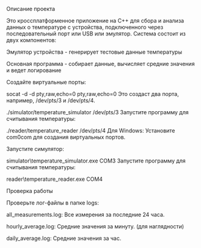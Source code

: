 Описание проекта

Это кроссплатформенное приложение на C++ для сбора и анализа данных о температуре с устройства, подключенного через последовательный порт или USB или эмулятор. Система состоит из двух компонентов:

Эмулятор устройства - генерирует тестовые данные температуры

Основная программа - собирает данные, вычисляет средние значения и ведет логирование

Создайте виртуальные порты:

socat -d -d pty,raw,echo=0 pty,raw,echo=0
Это создаст два порта, например, /dev/pts/3 и /dev/pts/4.

./simulator/temperature_simulator /dev/pts/3
Запустите программу для считывания температуры:

./reader/temperature_reader /dev/pts/4
Для Windows:
Установите com0com для создания виртуальных портов.

Запустите симулятор:

simulator\temperature_simulator.exe COM3
Запустите программу для считывания температуры:

reader\temperature_reader.exe COM4

Проверка работы

Проверьте лог-файлы в папке logs:

all_measurements.log: Все измерения за последние 24 часа.

hourly_average.log: Средние значения за минуту. (для наглядности)

daily_average.log: Средние значения за час.